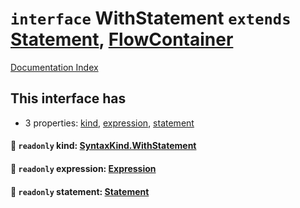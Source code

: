 # `interface` WithStatement `extends` [Statement](../private.interface.Statement/README.md), [FlowContainer](../private.interface.FlowContainer/README.md)

[Documentation Index](../README.md)

## This interface has

- 3 properties:
[kind](#-readonly-kind-syntaxkindwithstatement),
[expression](#-readonly-expression-expression),
[statement](#-readonly-statement-statement)


#### 📄 `readonly` kind: [SyntaxKind.WithStatement](../private.enum.SyntaxKind/README.md#withstatement--254)



#### 📄 `readonly` expression: [Expression](../private.interface.Expression/README.md)



#### 📄 `readonly` statement: [Statement](../private.interface.Statement/README.md)



